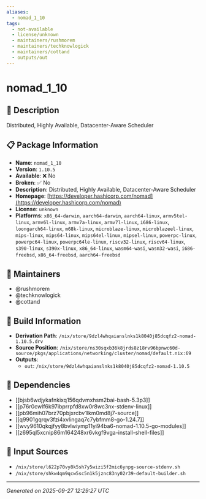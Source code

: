 ```yaml
---
aliases:
  - nomad_1_10
tags:
  - not-available
  - license/unknown
  - maintainers/rushmorem
  - maintainers/techknowlogick
  - maintainers/cottand
  - outputs/out
---
```


# nomad_1_10

## 📝 Description

Distributed, Highly Available, Datacenter-Aware Scheduler

## 📋 Package Information

- **Name**: `nomad_1_10`
- **Version**: `1.10.5`
- **Available**: ❌ No
- **Broken**: ✅ No
- **Description**: Distributed, Highly Available, Datacenter-Aware Scheduler
- **Homepage**: [https://developer.hashicorp.com/nomad](https://developer.hashicorp.com/nomad)
- **License**: `unknown`
- **Platforms**: `x86_64-darwin`, `aarch64-darwin`, `aarch64-linux`, `armv5tel-linux`, `armv6l-linux`, `armv7a-linux`, `armv7l-linux`, `i686-linux`, `loongarch64-linux`, `m68k-linux`, `microblaze-linux`, `microblazeel-linux`, `mips-linux`, `mips64-linux`, `mips64el-linux`, `mipsel-linux`, `powerpc-linux`, `powerpc64-linux`, `powerpc64le-linux`, `riscv32-linux`, `riscv64-linux`, `s390-linux`, `s390x-linux`, `x86_64-linux`, `wasm64-wasi`, `wasm32-wasi`, `i686-freebsd`, `x86_64-freebsd`, `aarch64-freebsd`
## 👥 Maintainers

- @rushmorem
- @techknowlogick
- @cottand


## 🔧 Build Information

- **Derivation Path**: `/nix/store/9dzl4whqaianslnks1k8040j85dcqfz2-nomad-1.10.5.drv`
- **Source Position**: `/nix/store/ns30sqxb36k8jrds8z18rv96bpnwc60d-source/pkgs/applications/networking/cluster/nomad/default.nix:69`
- **Outputs**:
  - `out`:  `/nix/store/9dzl4whqaianslnks1k8040j85dcqfz2-nomad-1.10.5`

## 🔗 Dependencies

- [[bjsb6wdjykafnkixq156qdvmxhsm2bai-bash-5.3p3]]
- [[p76r0cwlf6k97ibprrpfd8xw0r8wc3nx-stdenv-linux]]
- [[pb96mih07brz70pbjxrcbv1lkm0md8j7-source]]
- [[q9901gqrqv3fzi4xvlingaq7c7ybfmm8-go-1.24.7]]
- [[wvy9610qkqjfyy8bvlwiymp11yi94ba6-nomad-1.10.5-go-modules]]
- [[z695ql5xcnip86m164248xr6vkgf9vga-install-shell-files]]

## 📁 Input Sources

- `/nix/store/l622p70vy8k5sh7y5wizi5f2mic6ynpg-source-stdenv.sh`
- `/nix/store/shkw4qm9qcw5sc5n1k5jznc83ny02r39-default-builder.sh`

---
*Generated on 2025-09-27 12:29:27 UTC*
